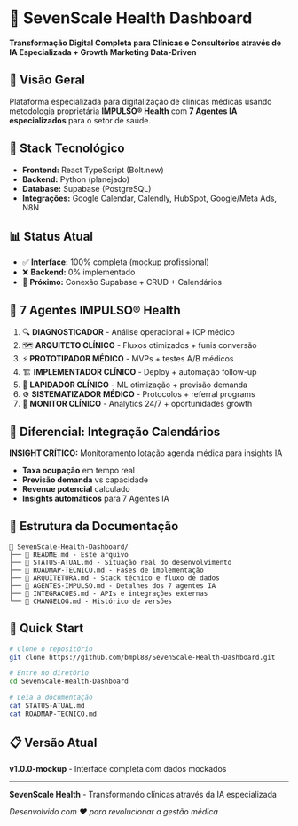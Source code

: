 # 🏥 SevenScale Health Dashboard

**Transformação Digital Completa para Clínicas e Consultórios através de IA Especializada + Growth Marketing Data-Driven**

## 🎯 Visão Geral

Plataforma especializada para digitalização de clínicas médicas usando metodologia proprietária **IMPULSO® Health** com **7 Agentes IA especializados** para o setor de saúde.

## 🚀 Stack Tecnológico

- **Frontend:** React TypeScript (Bolt.new)
- **Backend:** Python (planejado)
- **Database:** Supabase (PostgreSQL)
- **Integrações:** Google Calendar, Calendly, HubSpot, Google/Meta Ads, N8N

## 📊 Status Atual

- ✅ **Interface:** 100% completa (mockup profissional)
- ❌ **Backend:** 0% implementado
- 🎯 **Próximo:** Conexão Supabase + CRUD + Calendários

## 🤖 7 Agentes IMPULSO® Health

1. 🔍 **DIAGNOSTICADOR** - Análise operacional + ICP médico
2. 🗺️ **ARQUITETO CLÍNICO** - Fluxos otimizados + funis conversão
3. ⚡ **PROTOTIPADOR MÉDICO** - MVPs + testes A/B médicos
4. 🏗️ **IMPLEMENTADOR CLÍNICO** - Deploy + automação follow-up
5. 💎 **LAPIDADOR CLÍNICO** - ML otimização + previsão demanda
6. ⚙️ **SISTEMATIZADOR MÉDICO** - Protocolos + referral programs
7. 🎯 **MONITOR CLÍNICO** - Analytics 24/7 + oportunidades growth

## 🔗 Diferencial: Integração Calendários

**INSIGHT CRÍTICO:** Monitoramento lotação agenda médica para insights IA

- **Taxa ocupação** em tempo real
- **Previsão demanda** vs capacidade
- **Revenue potencial** calculado
- **Insights automáticos** para 7 Agentes IA

## 📁 Estrutura da Documentação

```
📁 SevenScale-Health-Dashboard/
├── 📄 README.md - Este arquivo
├── 📄 STATUS-ATUAL.md - Situação real do desenvolvimento
├── 📄 ROADMAP-TECNICO.md - Fases de implementação
├── 📄 ARQUITETURA.md - Stack técnico e fluxo de dados
├── 📄 AGENTES-IMPULSO.md - Detalhes dos 7 agentes IA
├── 📄 INTEGRACOES.md - APIs e integrações externas
└── 📄 CHANGELOG.md - Histórico de versões
```

## 🚀 Quick Start

```bash
# Clone o repositório
git clone https://github.com/bmpl88/SevenScale-Health-Dashboard.git

# Entre no diretório
cd SevenScale-Health-Dashboard

# Leia a documentação
cat STATUS-ATUAL.md
cat ROADMAP-TECNICO.md
```

## 📋 Versão Atual

**v1.0.0-mockup** - Interface completa com dados mockados

---

**SevenScale Health** - Transformando clínicas através da IA especializada

*Desenvolvido com ❤️ para revolucionar a gestão médica*